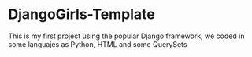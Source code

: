 # DjangoGirls-Template
This is my first project using the popular Django framework, we coded in some languajes as Python, HTML and some QuerySets
